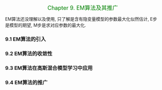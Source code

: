 <p align="center"><font color="green" size=4>Chapter 9. EM算法及其推广</font></p>

EM算法还没理解以及使用, 只了解是含有隐变量模型的参数最大化似然估计, E步是模型的期望, M步是求对应参数的最大化.

### 9.1 EM算法的引入

### 9.2 EM算法的收敛性

### 9.3 EM算法在高斯混合模型学习中应用

### 9.4 EM算法的推广




